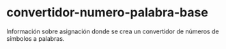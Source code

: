 # convertidor-numero-palabra-base
Información sobre asignación donde se crea un convertidor de números de símbolos a palabras.
